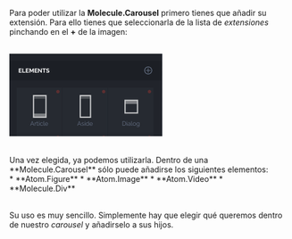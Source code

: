 Para poder utilizar la **Molecule.Carousel** primero tienes que añadir su extensión. Para ello tienes que seleccionarla de la lista de *extensiones* pinchando en el **+** de la imagen:
<br>
<br>

![image](/www/assets/images/add-extension.png)

<br>
Una vez elegida, ya podemos utilizarla. Dentro de una **Molecule.Carousel** sólo puede añadirse los siguientes elementos:

<br>
* **Atom.Figure**
* **Atom.Image**
* **Atom.Video**
* **Molecule.Div**
<br>
<br>

Su uso es muy sencillo. Simplemente hay que elegir qué queremos dentro de nuestro *carousel* y añadirselo a sus hijos.
